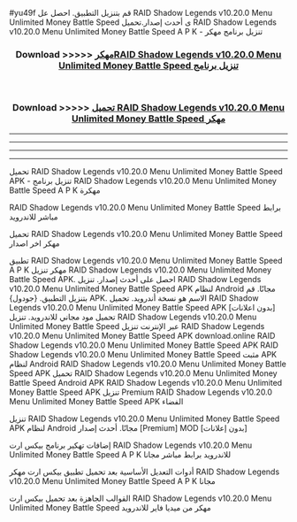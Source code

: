 #yu49f قم بتنزيل التطبيق. احصل عل RAID Shadow Legends v10.20.0 Menu Unlimited Money Battle Speed  ى أحدث إصدار.تحميل RAID Shadow Legends v10.20.0 Menu Unlimited Money Battle Speed  A P K - تنزيل برنامج مهكر



<div align="center">
<h3>Download >>>>> <a href="https://ar-sites.web.app/?ar= RAID Shadow Legends v10.20.0 Menu Unlimited Money Battle Speed ">مهكرRAID Shadow Legends v10.20.0 Menu Unlimited Money Battle Speed  تنزيل برنامج</a></h3><br>

<h3>Download >>>>> <a href="https://ar-sites.web.app/?ar= RAID Shadow Legends v10.20.0 Menu Unlimited Money Battle Speed ">تحميل RAID Shadow Legends v10.20.0 Menu Unlimited Money Battle Speed  مهكر</a></h3>
</div>


----------------------------------------------------------

----------------------------------------------------------

----------------------------------------------------------

----------------------------------------------------------


تحميل RAID Shadow Legends v10.20.0 Menu Unlimited Money Battle Speed  APK - تنزيل برنامج RAID Shadow Legends v10.20.0 Menu Unlimited Money Battle Speed  A P K مهكرة

RAID Shadow Legends v10.20.0 Menu Unlimited Money Battle Speed  برابط مباشر للاندرويد

تحميل RAID Shadow Legends v10.20.0 Menu Unlimited Money Battle Speed  مهكر اخر اصدار

تطبيق RAID Shadow Legends v10.20.0 Menu Unlimited Money Battle Speed  A P K مهكر
تنزيل RAID Shadow Legends v10.20.0 Menu Unlimited Money Battle Speed  APK. احصل على أحدث إصدار.
تنزيل RAID Shadow Legends v10.20.0 Menu Unlimited Money Battle Speed  APK لنظام Android مجانًا.
قم بتنزيل التطبيق. {جودول} APK. الاسم هو نسخة أندرويد.
تحميل RAID Shadow Legends v10.20.0 Menu Unlimited Money Battle Speed  APK [بدون اعلانات]
تحميل مود مجاني للاندرويد.
تنزيل RAID Shadow Legends v10.20.0 Menu Unlimited Money Battle Speed  عبر الإنترنت
تنزيل RAID Shadow Legends v10.20.0 Menu Unlimited Money Battle Speed  APK
download.online RAID Shadow Legends v10.20.0 Menu Unlimited Money Battle Speed  APK
RAID Shadow Legends v10.20.0 Menu Unlimited Money Battle Speed  مثبت APK لنظام Android
RAID Shadow Legends v10.20.0 Menu Unlimited Money Battle Speed  APK
تحميل RAID Shadow Legends v10.20.0 Menu Unlimited Money Battle Speed  Android APK
RAID Shadow Legends v10.20.0 Menu Unlimited Money Battle Speed  APK تنزيل Premium
RAID Shadow Legends v10.20.0 Menu Unlimited Money Battle Speed  APK الفضاء

تنزيل RAID Shadow Legends v10.20.0 Menu Unlimited Money Battle Speed  APK لنظام Android مجانًا. أحدث إصدار [Premium] MOD [بدون إعلانات]

إضافات تهكير برنامج بيكس ارت RAID Shadow Legends v10.20.0 Menu Unlimited Money Battle Speed  A P K للاندرويد برابط مباشر مجانا

أدوات التعديل الأساسية بعد تحميل تطبيق بيكس ارت مهكر RAID Shadow Legends v10.20.0 Menu Unlimited Money Battle Speed  A P K مجانا

القوالب الجاهزة بعد تحميل بيكس ارت RAID Shadow Legends v10.20.0 Menu Unlimited Money Battle Speed  مهكر من ميديا فاير للاندرويد



